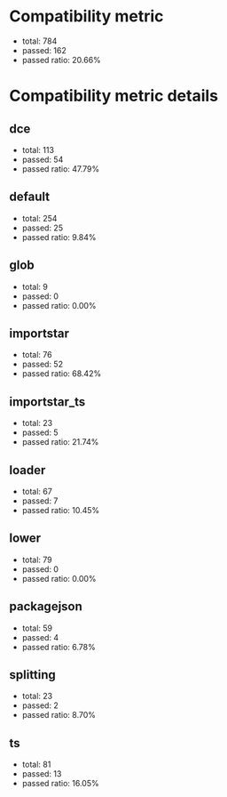 # Compatibility metric
- total: 784
- passed: 162
- passed ratio: 20.66%
# Compatibility metric details
## dce
- total: 113
- passed: 54
- passed ratio: 47.79%
## default
- total: 254
- passed: 25
- passed ratio: 9.84%
## glob
- total: 9
- passed: 0
- passed ratio: 0.00%
## importstar
- total: 76
- passed: 52
- passed ratio: 68.42%
## importstar_ts
- total: 23
- passed: 5
- passed ratio: 21.74%
## loader
- total: 67
- passed: 7
- passed ratio: 10.45%
## lower
- total: 79
- passed: 0
- passed ratio: 0.00%
## packagejson
- total: 59
- passed: 4
- passed ratio: 6.78%
## splitting
- total: 23
- passed: 2
- passed ratio: 8.70%
## ts
- total: 81
- passed: 13
- passed ratio: 16.05%
